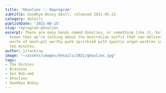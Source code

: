 ```yaml
---
title: 'Ghoulies :: Reprogram'
subtitle: Goodbye Boozy &bull; released 2021-05-21
category: details
publishDate: '2021-06-15'
slug: reprogram-ghoulies
excerpt: There are many bands named Ghoulies, or something like it, but let it be
  known that we’re talking about the Australian outfit that can deliver an hour’s
  worth of mosh-pit worthy punk sprinkled with spastic organ warbles in just about
  ten minutes.
author: jclacking
image: "~/assets/images/details/2021/ghoulies.jpg"
tags:
- The Dickies
- Brainiac
- Sex Bob-omb
- Ghoulies
- Goodbye Boozy
---
```


